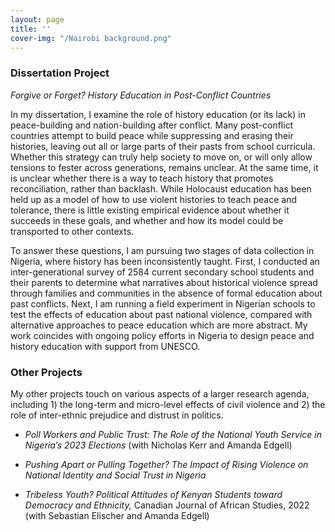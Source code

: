 ```yaml
---
layout: page
title: ''
cover-img: "/Nairobi background.png"
---
```


### Dissertation Project

*Forgive or Forget? History Education in Post-Conflict Countries*

In my dissertation, I examine the role of history education (or its lack) in peace-building and nation-building after conflict.  Many post-conflict countries attempt to build peace while suppressing and erasing their histories, leaving out all or large parts of their pasts from school curricula. Whether this strategy can truly help society to move on, or will only allow tensions to fester across generations, remains unclear. At the same time, it is unclear whether there is a way to teach history that promotes reconciliation, rather than backlash. While Holocaust education has been held up as a model of how to use violent histories to teach peace and tolerance, there is little existing empirical evidence about whether it succeeds in these goals, and whether and how its model could be transported to other contexts.

To answer these questions, I am pursuing two stages of data collection in Nigeria, where history has been inconsistently taught. First, I conducted an inter-generational survey of 2584 current secondary school students and their parents to determine what narratives about historical violence spread through families and communities in the absence of formal education about past conflicts. Next, I am running a field experiment in Nigerian schools to test the effects of education about past national violence, compared with alternative approaches to peace education which are more abstract. My work coincides with ongoing policy efforts in Nigeria to design peace and history education with support from UNESCO.

### Other Projects

My other projects touch on various aspects of a larger research agenda, including 1) the long-term and micro-level effects of civil violence and 2) the role of inter-ethnic prejudice and distrust in politics.

* *Poll Workers and Public Trust: The Role of the National Youth Service in Nigeria’s 2023 Elections* (with Nicholas Kerr and Amanda Edgell)

* *Pushing Apart or Pulling Together? The Impact of Rising Violence on National Identity and Social Trust in Nigeria*

* *Tribeless Youth? Political Attitudes of Kenyan Students toward Democracy and Ethnicity,* Canadian Journal of African Studies, 2022 (with Sebastian Elischer and Amanda Edgell)
